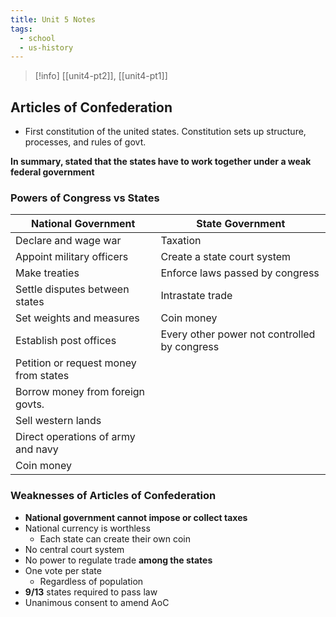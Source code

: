 ```yaml
---
title: Unit 5 Notes
tags:
  - school
  - us-history
---
```

> [!info] [[unit4-pt2]], [[unit4-pt1]]
## Articles of Confederation

- First constitution of the united states. Constitution sets up structure, processes, and rules of govt.

**In summary, stated that the states have to work together under a weak federal government**

### Powers of Congress vs States

| National Government                   | State Government                             |
| ------------------------------------- | -------------------------------------------- |
| Declare and wage war                  | Taxation                                     |
| Appoint military officers             | Create a state court system                  |
| Make treaties                         | Enforce laws passed by congress              |
| Settle disputes between states        | Intrastate trade                             |
| Set weights and measures              | Coin money                                   |
| Establish post offices                | Every other power not controlled by congress |
| Petition or request money from states |                                              |
| Borrow money from foreign govts.      |                                              |
| Sell western lands                    |                                              |
| Direct operations of army and navy    |                                              |
| Coin money                            |                                              |

### Weaknesses of Articles of Confederation

- **National government cannot impose or collect taxes**
- National currency is worthless
	- Each state can create their own coin
- No central court system
- No power to regulate trade **among the states**
- One vote per state
	- Regardless of population
- **9/13** states required to pass law
- Unanimous consent to amend AoC

